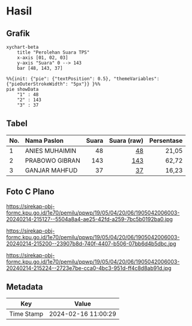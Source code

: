 # Hasil

## Grafik

```mermaid
xychart-beta
    title "Perolehan Suara TPS"
    x-axis [01, 02, 03]
    y-axis "Suara" 0 --> 143
    bar [48, 143, 37]
```

```mermaid
%%{init: {"pie": {"textPosition": 0.5}, "themeVariables": {"pieOuterStrokeWidth": "5px"}} }%%
pie showData
    "1" : 48
    "2" : 143
    "3" : 37
```

## Tabel

| No. | Nama Paslon    | Suara | Suara (raw) | Persentase |
|:--- |:-------------- | -----:| -----------:| ----------:|
| 1   | ANIES MUHAIMIN | 48    | [48][p-1]   | 21,05      |
| 2   | PRABOWO GIBRAN | 143   | [143][p-2]  | 62,72      |
| 3   | GANJAR MAHFUD  | 37    | [37][p-3]   | 16,23      |


[p-1]: https://github.com/gigit-pemilu/pemilu-2024-19-kepulauan-bangka-belitung/blob/main/pilpres/hitung-suara/sub/19-kepulauan-bangka-belitung/sub/05-bangka-barat/sub/04-kelapa/sub/2006-kacung/sub/003-tps/sub/paslon-1.txt
[p-2]: https://github.com/gigit-pemilu/pemilu-2024-19-kepulauan-bangka-belitung/blob/main/pilpres/hitung-suara/sub/19-kepulauan-bangka-belitung/sub/05-bangka-barat/sub/04-kelapa/sub/2006-kacung/sub/003-tps/sub/paslon-2.txt
[p-3]: https://github.com/gigit-pemilu/pemilu-2024-19-kepulauan-bangka-belitung/blob/main/pilpres/hitung-suara/sub/19-kepulauan-bangka-belitung/sub/05-bangka-barat/sub/04-kelapa/sub/2006-kacung/sub/003-tps/sub/paslon-3.txt

## Foto C Plano

https://sirekap-obj-formc.kpu.go.id/1e70/pemilu/ppwp/19/05/04/20/06/1905042006003-20240214-215127--5504a8a4-ae25-42fd-a259-7bc5b0192ba0.jpg

https://sirekap-obj-formc.kpu.go.id/1e70/pemilu/ppwp/19/05/04/20/06/1905042006003-20240214-215200--23907b8d-740f-4407-b506-07bb6d4b5dbc.jpg

https://sirekap-obj-formc.kpu.go.id/1e70/pemilu/ppwp/19/05/04/20/06/1905042006003-20240214-215224--2723e7be-cca0-4bc3-951d-ff4c8d8ab91d.jpg


## Metadata

| Key        | Value               |
| ---------- | ------------------- |
| Time Stamp | 2024-02-16 11:00:29 |



